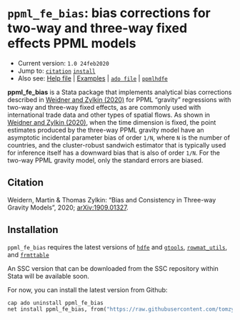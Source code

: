 # `ppml_fe_bias`: bias corrections for two-way and three-way fixed effects PPML models

- Current version: `1.0 24feb2020`
- Jump to: [`citation`](#citation) [`install`](#installation)
- Also see: [Help file](https://github.com/tomzylkin/ppml_fe_bias/blob/master/help%20file%20(ppml_fe_bias).pdf) | [Examples](https://github.com/tomzylkin/ppml_fe_bias/tree/master/examples) | [`ado file`](https://github.com/tomzylkin/ppml_fe_bias/blob/master/src/ppml_fe_bias.ado) | [`ppmlhdfe`](https://github.com/sergiocorreia/ppmlhdfe) 

**ppml_fe_bias** is a Stata package that implements analytical bias corrections described in [Weidner and Zylkin (2020)](https://arxiv.org/pdf/1909.01327.pdf) for PPML “gravity” regressions with two-way and three-way fixed effects, as are commonly used with international trade data and other types of spatial flows. As shown in [Weidner and Zylkin (2020)](https://arxiv.org/pdf/1909.01327.pdf), when the time dimension is fixed, the point estimates produced by the three-way PPML gravity model have an asymptotic incidental parameter bias of order `1/N`, where `N` is the number of countries, and the cluster-robust sandwich estimator that is typically used for inference itself has a downward bias that is also of order `1/N`. For the two-way PPML gravity model, only the standard errors are biased.

## Citation

Weidern, Martin & Thomas Zylkin: “Bias and Consistency in Three-way Gravity Models”, 2020; <a href='https://arxiv.org/pdf/1909.01327'>arXiv:1909.01327</a>.

## Installation

`ppml_fe_bias` requires the latest versions of [`hdfe`](https://github.com/sergiocorreia/ftools) and [`gtools`](https://github.com/sergiocorreia/reghdfe), [`rowmat_utils`](), and [`frmttable`]() 

An SSC version that can be downloaded from the SSC repository within Stata will be available soon.

For now, you can install the latest version from Github:

```stata
cap ado uninstall ppml_fe_bias
net install ppml_fe_bias, from("https://raw.githubusercontent.com/tomzylkin/ppml_fe_bias/master/src") 
```
